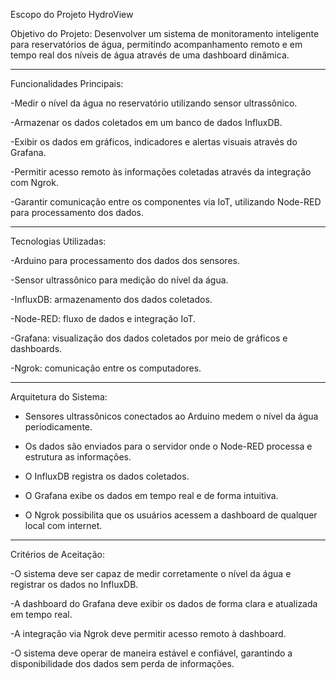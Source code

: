 Escopo do Projeto HydroView

Objetivo do Projeto: Desenvolver um sistema de monitoramento inteligente para reservatórios de água, permitindo acompanhamento remoto e em tempo real dos níveis de água através de uma dashboard dinâmica.

--------------------------------------------------------------------------------------------------

Funcionalidades Principais:

  -Medir o nível da água no reservatório utilizando sensor ultrassônico.
  
  -Armazenar os dados coletados em um banco de dados InfluxDB.
  
  -Exibir os dados em gráficos, indicadores e alertas visuais através do Grafana.
  
  -Permitir acesso remoto às informações coletadas através da integração com Ngrok.
  
  -Garantir comunicação entre os componentes via IoT, utilizando Node-RED para processamento dos dados.

--------------------------------------------------------------------------------------------------

Tecnologias Utilizadas:

  -Arduino para processamento dos dados dos sensores.
  
  -Sensor ultrassônico para medição do nível da água.
  
  -InfluxDB: armazenamento dos dados coletados.
  
  -Node-RED: fluxo de dados e integração IoT.
  
  -Grafana: visualização dos dados coletados por meio de gráficos e dashboards.
  
  -Ngrok: comunicação entre os computadores.

--------------------------------------------------------------------------------------------------
  
Arquitetura do Sistema:

  - Sensores ultrassônicos conectados ao Arduino medem o nível da água periodicamente.

  - Os dados são enviados para o servidor onde o Node-RED processa e estrutura as informações.

  - O InfluxDB registra os dados coletados.

  - O Grafana exibe os dados em tempo real e de forma intuitiva.

  - O Ngrok possibilita que os usuários acessem a dashboard de qualquer local com internet.

--------------------------------------------------------------------------------------------------

Critérios de Aceitação: 

  -O sistema deve ser capaz de medir corretamente o nível da água e registrar os dados no InfluxDB.
  
  -A dashboard do Grafana deve exibir os dados de forma clara e atualizada em tempo real.
  
  -A integração via Ngrok deve permitir acesso remoto à dashboard.
  
  -O sistema deve operar de maneira estável e confiável, garantindo a disponibilidade dos dados sem perda de informações.
